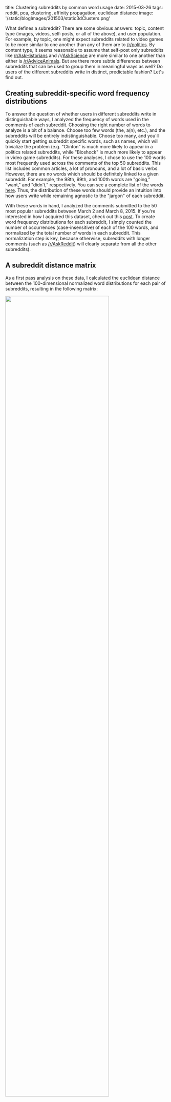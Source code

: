 title: Clustering subreddits by common word usage
date: 2015-03-26
tags: reddit, pca, clustering, affinity propagation, euclidean distance
image: '/static/blogImages/201503/static3dClusters.png'

What defines a subreddit? There are some obvious answers: topic, content type (images, videos, self-posts, or all of the above), and user population. For example, by topic, one might expect subreddits related to video games to be more similar to one another than any of them are to [/r/politics](http://www.reddit.com/r/politics). By content type, it seems reasonable to assume that self-post only subreddits like [/r/AskHistorians](http://reddit.com/r/askhistorians) and /r/[AskScience](http://www.reddit.com/r/askscience) are more similar to one another than either is [/r/AdviceAnimals](http://www.reddit.com/r/adviceanimals). But are there more subtle differences between subreddits that can be used to group them in meaningful ways as well? Do users of the different subreddits write in distinct, predictable fashion? Let's find out. 

<div id="breakStart"></div>

## Creating subreddit-specific word frequency distributions ##

To answer the question of whether users in different subreddits write in distinguishable ways, I analyzed the frequency of words used in the comments of each subreddit. Choosing the right number of words to analyze is a bit of a balance. Choose too few words (the, a(n), etc.), and the subreddits will be entirely indistinguishable. Choose too many, and you'll quickly start getting subreddit specific words, such as names, which will trivialize the problem (e.g. "Clinton" is much more likely to appear in a politics related subreddits, while "Bioshock" is much more likely to appear in video game subreddits). For these analyses, I chose to use the 100 words most frequently used across the comments of the top 50 subreddits. This list includes common articles, a lot of pronouns, and a lot of basic verbs. However, there are no words which should be definitely linked to a given subreddit. For example, the 98th, 99th, and 100th words are "going," "want," and "didn't," respectively. You can see a complete list of the words [here](/static/blogImages/201503/100_MostFreqWords.png). Thus, the distribution of these words should provide an intuition into how users write while remaining agnostic to the "jargon" of each subreddit.  

With these words in hand, I analyzed the comments submitted to the 50 most popular subreddits between March 2 and March 8, 2015. If you're interested in how I acquired this dataset, check out this [post](http://www.arimorcos.com/blog/Creating%20a%20Reddit%20Dataset/). To create word frequency distributions for each subreddit, I simply counted the number of occurrences (case-insensitive) of each of the 100 words, and normalized by the total number of words in each subreddit. This normalization step is key, because otherwise, subreddits with longer comments (such as [/r/AskReddit](http://reddit.com/r/askreddit)) will clearly separate from all the other subreddits). 

## A subreddit distance matrix ##

As a first pass analysis on these data, I calculated the euclidean distance between the 100-dimensional normalized word distributions for each pair of subreddits, resulting in the following matrix: 

<img src='/static/blogImages/201503/distMat.png' width=80% class="centeredImage"></img>

Each point in the matrix represents the comparison between two subreddits. Cooler colors signify more similar subreddits, hotter colors subreddits that are more different. Elements along the diagonal represent a comparison of a subreddit to itself, so the distance is 0. Also note that there's no directionality to these comparisons so the matrix is symmetric. 

A few observations pop out immediately. First, there are a few bastions of blue off the diagonal. In a lot of ways, these make intuitive sense. [/r/funny](http://www.reddit.com/r/funny), [/r/pics](http://www.reddit.com/r/pics), [/r/gifs](http://www.reddit.com/r/gifs), [/r/WTF](http://www.reddit.com/r/WTF), and [/r/videos](http://www.reddit.com/r/videos) are all pretty similar to one another. All of these subreddits link to content as opposed to self-posts, they all are or once were default subreddits, and none of them are known for "serious" conversation. 

Second, [/r/circlejerk](http://www.reddit.com/r/circlejerk) is different from every other subreddit. Third, the sports subreddits ([/r/nba](http://www.reddit.com/r/nba), [/r/nfl](http://www.reddit.com/r/nfl), [/r/SquaredCircle](http://www.reddit.com/r/SquaredCircle), and [/r/soccer](http://www.reddit.com/r/soccer)) are all pretty similar as are the variety of video game subreddits. 

There are many more observations to be made from this matrix, but it's a little challenging to quickly grasp the clusters using this technique. Let's try a different method which might make this easier.

## Clustering subreddits ##

Instead of plotting a distance matrix, it would be substantially more intuitive to plot the subreddits such that there location described their similarity. Unfortunately, we've yet to find a great way to visualize a 100-dimensional space, so I used [principal components analysis (PCA)](http://en.wikipedia.org/wiki/Principal_component_analysis), one of the most basic forms of dimensionality reduction, to allow us to better visualize the data. There's quite a bit of structure in the data, as the first three principal components explain more than 50% of the total variance, and the first 15 explain more than 90%.

<img src='/static/blogImages/201503/pcVarExp.png' width=50% class="centeredImage"></img>

I then used [affinity propagation](http://en.wikipedia.org/wiki/Affinity_propagation), a clustering algorithm based on message passing, to cluster the data in the first 3 principal components. One really nice feature of affinity propagation is that, as opposed to k-means clustering, it doesn't require you to estimate the number of clusters beforehand. The algorithm clustered the data into 7 nicely separated clusters, as displayed in images below.

<img src='/static/blogImages/201503/pca3d.gif' width=60% class="centeredImage"></img>
<img src='/static/blogImages/201503/cluster2d.png' width=80% class="centeredImage"></img>

From this image, we can see that, not only does the data cluster cleanly, the clusters make sense. The orange cluster contains all the sports subreddits, the navy blue cluster contains the content subreddits discussed above, the royal blue cluster contains the video game subreddits, the green cluster contains an odd assortment of subreddits with no clear pattern, and the teal cluster contains the more intellectual subreddits. 

Interestingly, the most similar pair of subreddits, [/r/gentlemanboners](http://www.reddit.com/r/gentlemanboners) and [/r/Celebs](http://www.reddit.com/r/Celebs), define a cluster all on their own, as does [/r/circlejerk](http://www.reddit.com/r/circlejerk). 

## What defines the subreddit clusters? ##

So we can cluster the subreddits cleanly, but what defines these clusters? As a general overview, we can look at the contribution of each word to each of the principal components. 

<img src='/static/blogImages/201503/pcContributions.png' width=80% class="centeredImage"></img>

The above plot shows the sum of the absolute values of the contributions to each of the first three principal components. If we look at the words which have the largest contribution, they tend to be pronouns and possessive pronouns (my, I, you, she, her, etc.), along with a few other miscellaneous words like "looks."

But what about individual clusters? To analyze the words that define individual subreddits, I calculated the mean frequency for each word across all the subreddits and then divided each subreddit's distribution by the mean distribution. A value of 1 indicates that the word has the same frequency as the mean frequency for that word. Values above/below 1 indicate that the word is over/underrepresented. So, what does this look like for the gentlemanboners/Celebs cluster? 

<img src='/static/blogImages/201503/gentlemanBonersCelebs.png' width=80% class="centeredImage"></img>

Comically, the cluster is defined by a nine-fold overrepresentation of "she," an eight-fold overrepresentation of "her," and a five-fold overrepresentation of "looks," along with an underrepresentation of "he," "his," and "people." The sports subreddits, on the other hand, are defined by pretty much the opposite phenomenon. Take [/r/nfl](http://www.reddit.com/r/nfl) for example:

<img src='/static/blogImages/201503/nfl.png' width=80% class="centeredImage"></img>

Sports subreddits: overrepresentation of male pronouns, along with an underrepresentation of female pronouns along with "looks." What about the subreddits in the green cluster such as [/r/trollXChromosomes](http://www.reddit.com/r/trollxchromosomes)? 

<img src='/static/blogImages/201503/trollXChromosomes.png' width=80% class="centeredImage"></img>

Again, the subreddits in this cluster are defined by pronouns, but this time by pronouns associated with oneself such as "I," "my," "me," and "I'm."

The other clusters are defined by more subtle patterns, and are less dominated by individual words. However, I want to point out one more which I find personally gratifying. What defines [/r/science](http://www.reddit.com/r/science)?

<img src='/static/blogImages/201503/science.png' width=80% class="centeredImage"></img>

Again, some pronouns, but perhaps reflecting the collective spirit of science, the singular pronouns are all underrepresented while the only overrepresented pronoun is "we."

## Conclusions ##

Overall, I'm quite pleased with how this analysis turned out. Not only did subreddits cluster in a reasonable fashion according to topics, many of the clusters can be defined by differences in just a few individual words, with pronouns having a disproportionate influence. How we write says a lot about us. 

You can check out the iPython notebook used to perform these analyses [here](http://nbviewer.ipython.org/github/arimorcos/reddit_analyses/blob/master/Cluster%20comments.ipynb#).

<div id="breakEnd"></div>